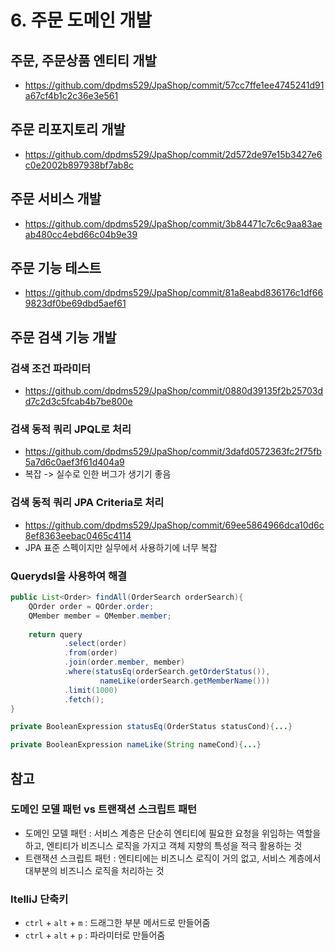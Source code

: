 # 6. 주문 도메인 개발

## 주문, 주문상품 엔티티 개발
- <https://github.com/dpdms529/JpaShop/commit/57cc7ffe1ee4745241d91a67cf4b1c2c36e3e561>

## 주문 리포지토리 개발
- <https://github.com/dpdms529/JpaShop/commit/2d572de97e15b3427e6c0e2002b897938bf7ab8c>

## 주문 서비스 개발
- <https://github.com/dpdms529/JpaShop/commit/3b84471c7c6c9aa83aeab480cc4ebd66c04b9e39>

## 주문 기능 테스트
- <https://github.com/dpdms529/JpaShop/commit/81a8eabd836176c1df669823df0be69dbd5aef61>

## 주문 검색 기능 개발
### 검색 조건 파라미터
- <https://github.com/dpdms529/JpaShop/commit/0880d39135f2b25703dd7c2d3c5fcab4b7be800e>

### 검색 동적 쿼리 JPQL로 처리
- <https://github.com/dpdms529/JpaShop/commit/3dafd0572363fc2f75fb5a7d6c0aef3f61d404a9>
- 복잡 -> 실수로 인한 버그가 생기기 좋음

### 검색 동적 쿼리 JPA Criteria로 처리
- <https://github.com/dpdms529/JpaShop/commit/69ee5864966dca10d6c8ef8363eebac0465c4114>
- JPA 표준 스펙이지만 실무에서 사용하기에 너무 복잡

### Querydsl을 사용하여 해결
```java
public List<Order> findAll(OrderSearch orderSearch){
    QOrder order = QOrder.order;
    QMember member = QMember.member;
    
    return query
            .select(order)
            .from(order)
            .join(order.member, member)
            .where(statusEq(orderSearch.getOrderStatus()),
                    nameLike(orderSearch.getMemberName()))
            .limit(1000)
            .fetch();
}

private BooleanExpression statusEq(OrderStatus statusCond){...}

private BooleanExpression nameLike(String nameCond){...}
```

## 참고
### 도메인 모델 패턴 vs 트랜잭션 스크립트 패턴
- 도메인 모델 패턴 : 서비스 계층은 단순히 엔티티에 필요한 요청을 위임하는 역할을 하고, 엔티티가 비즈니스 로직을 가지고 객체 지향의 특성을 적극 활용하는 것
- 트랜잭션 스크립트 패턴 : 엔티티에는 비즈니스 로직이 거의 없고, 서비스 계층에서 대부분의 비즈니스 로직을 처리하는 것
### ItelliJ 단축키
- `ctrl` + `alt` + `m` : 드래그한 부분 메서드로 만들어줌
- `ctrl` + `alt` + `p` : 파라미터로 만들어줌